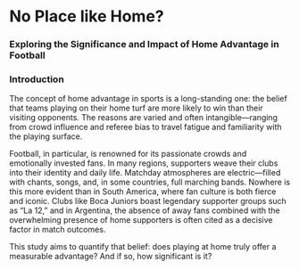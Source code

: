 # No Place like Home?
### Exploring the Significance and Impact of Home Advantage in Football

### Introduction
The concept of home advantage in sports is a long-standing one: the belief that teams playing on their home turf are more likely to win than their visiting opponents. The reasons are varied and often intangible—ranging from crowd influence and referee bias to travel fatigue and familiarity with the playing surface.

Football, in particular, is renowned for its passionate crowds and emotionally invested fans. In many regions, supporters weave their clubs into their identity and daily life. Matchday atmospheres are electric—filled with chants, songs, and, in some countries, full marching bands. Nowhere is this more evident than in South America, where fan culture is both fierce and iconic. Clubs like Boca Juniors boast legendary supporter groups such as “La 12,” and in Argentina, the absence of away fans combined with the overwhelming presence of home supporters is often cited as a decisive factor in match outcomes.

This study aims to quantify that belief: does playing at home truly offer a measurable advantage? And if so, how significant is it?


